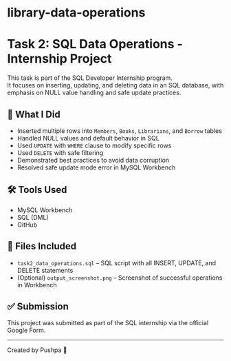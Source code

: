 # library-data-operations

# Task 2: SQL Data Operations - Internship Project

This task is part of the SQL Developer Internship program.  
It focuses on inserting, updating, and deleting data in an SQL database, with emphasis on NULL value handling and safe update practices.

## 📌 What I Did

- Inserted multiple rows into `Members`, `Books`, `Librarians`, and `Borrow` tables
- Handled NULL values and default behavior in SQL
- Used `UPDATE` with `WHERE` clause to modify specific rows
- Used `DELETE` with safe filtering
- Demonstrated best practices to avoid data corruption
- Resolved safe update mode error in MySQL Workbench

## 🛠 Tools Used

- MySQL Workbench
- SQL (DML)
- GitHub

## 📁 Files Included

- `task2_data_operations.sql` – SQL script with all INSERT, UPDATE, and DELETE statements
- (Optional) `output_screenshot.png` – Screenshot of successful operations in Workbench

## ✅ Submission

This project was submitted as part of the SQL internship via the official Google Form.

---

Created by Pushpa 🌸
